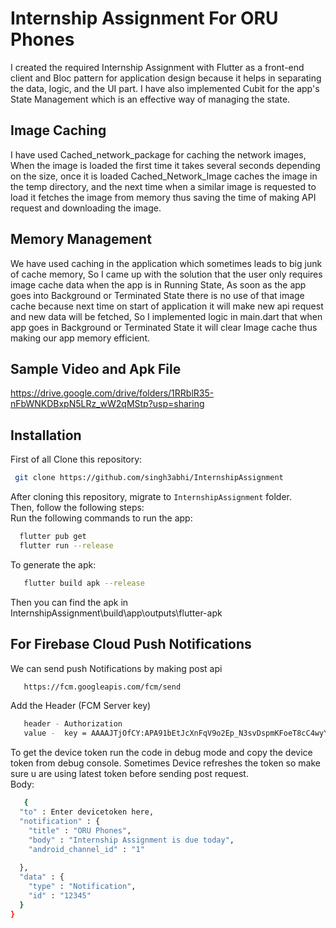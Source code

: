 # Internship Assignment For ORU Phones

I created the required Internship Assignment with Flutter as a front-end client and Bloc pattern for application design because it helps in separating the data, logic, and the UI part. I have also implemented Cubit for the app's State Management which is an effective way of managing the state.

## Image Caching
I have used Cached_network_package for caching the network images, When the image is loaded the first time it takes several seconds depending on the size, once it is loaded Cached_Network_Image caches the image in the temp directory, and the next time when a similar image is requested to load it fetches the image from memory thus saving the time of making API request and downloading the image.

## Memory Management
We have used caching in the application which sometimes leads to big junk of cache memory, So I came up with the solution that the user only requires image cache data when the app is in Running State, As soon as the app goes into Background or Terminated State there is no use of that image cache because next time on start of application it will make new api request and new data will be fetched, So I implemented logic in main.dart that when app goes in Background or Terminated State it will clear Image cache thus making our app memory efficient.

## Sample Video and Apk File
https://drive.google.com/drive/folders/1RRblR35-nFbWNKDBxpN5LRz_wW2qMStp?usp=sharing


## Installation
First of all Clone this repository:
```bash
 git clone https://github.com/singh3abhi/InternshipAssignment
```
After cloning this repository, migrate to ```InternshipAssignment``` folder.<br />
Then, follow the following steps:<br />
Run the following commands to run the app:<br />
```bash
  flutter pub get
  flutter run --release
```
To generate the apk:
```bash
   flutter build apk --release
```
Then you can find the apk in InternshipAssignment\build\app\outputs\flutter-apk

## For Firebase Cloud Push Notifications

We can send push Notifications by making post api
```bash
   https://fcm.googleapis.com/fcm/send
```
Add the Header (FCM Server key)
```bash
   header - Authorization
   value -  key = AAAAJTjOfCY:APA91bEtJcXnFqV9o2Ep_N3svDspmKFoeT8cC4wyYcT9-nas3zFaMkhdoHmE8yKhWW8gJPsTutEYKvjoyurylEpVc7fyVFtwN2y56mVtKtK53wIuZ-gCk9GJqQWZq_Tawdgp7lXPCUc9
```
To get the device token run the code in debug mode and copy the device token from debug console. Sometimes Device refreshes the token so make sure u are using latest token before sending post request. <br />
Body:
```bash
   {
  "to" : Enter devicetoken here,
  "notification" : {
    "title" : "ORU Phones",
    "body" : "Internship Assignment is due today",
    "android_channel_id" : "1"
    
  },
  "data" : {
    "type" : "Notification",
    "id" : "12345"
  }
}
```
